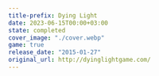 ```yaml
---
title-prefix: Dying Light
date: 2023-06-15T00:00+03:00
state: completed
cover_image: "./cover.webp"
game: true
release_date: "2015-01-27"
original_url: http://dyinglightgame.com/
---
```

